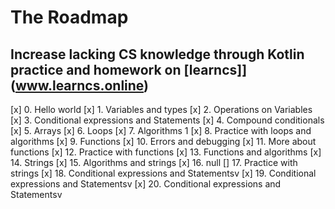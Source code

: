 # The Roadmap

## Increase lacking CS knowledge through Kotlin practice and homework on [learncs]](www.learncs.online)
[x] 0. Hello world
[x] 1. Variables and types
[x] 2. Operations on Variables
[x] 3. Conditional expressions and Statements
[x] 4. Compound conditionals
[x] 5. Arrays
[x] 6. Loops
[x] 7. Algorithms 1
[x] 8. Practice with loops and algorithms
[x] 9. Functions
[x] 10. Errors and debugging
[x] 11. More about functions
[x] 12. Practice with functions
[x] 13. Functions and algorithms
[x] 14. Strings
[x] 15. Algorithms and strings
[x] 16. null
[] 17. Practice with strings
[x] 18. Conditional expressions and Statementsv
[x] 19. Conditional expressions and Statementsv
[x] 20. Conditional expressions and Statementsv

